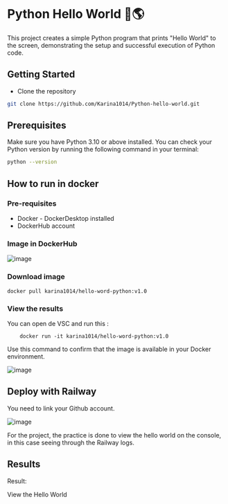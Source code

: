 # Python Hello World 🐍🌎

This project creates a simple Python program that prints "Hello World" to the screen, demonstrating the setup and successful execution of Python code.

## Getting Started
* Clone the repository

```sh
git clone https://github.com/Karina1014/Python-hello-world.git
```


## Prerequisites

Make sure you have Python 3.10 or above installed. You can check your Python version by running the following command in your terminal:

```sh
python --version
```


## How to run in docker
### Pre-requisites
* Docker - DockerDesktop installed
* DockerHub account


### Image in DockerHub

![image](https://github.com/user-attachments/assets/a9256439-cf2a-4b9a-8feb-8e6ce60c1987)


### Download image
```
docker pull karina1014/hello-word-python:v1.0
```

### View the results
You can open de VSC and run this :
```
    docker run -it karina1014/hello-word-python:v1.0
```
Use this command to confirm that the image is available in your Docker environment.

![image](https://github.com/user-attachments/assets/7c2d23ed-0a01-4d6a-b69a-296014283eba)

## Deploy with Railway

You need to link your Github account.

![image](https://github.com/user-attachments/assets/c5d4deab-8396-405d-928a-33b649151643)

For the project, the practice is done to view the hello world on the console, in this case seeing through the Railway logs.

## Results
Result:

View the Hello World 
